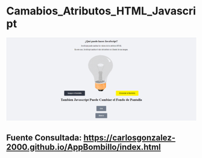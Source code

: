 
# Camabios_Atributos_HTML_Javascript

![](bombillo.png)

## Fuente Consultada: https://carlosgonzalez-2000.github.io/AppBombillo/index.html
